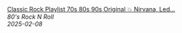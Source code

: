 <!--2025-02-08 08:00:26-->
<div class="yb">
  <a class="nodecor" href="/posts.html?rok/classic_rock_playlist_70s_80s_90s_original_nirvana_led_zeppelin_bon_jovi_aerosmith_u2_acdc">
    <img class="preview" data-videoid="Ju4VEg8DiFc" src="https://i3.ytimg.com/vi/Ju4VEg8DiFc/hqdefault.jpg" align="middle" alt="">
  </a>
  <div class="inlbl text">
    <a class="nodecor" href="/posts.html?rok/classic_rock_playlist_70s_80s_90s_original_nirvana_led_zeppelin_bon_jovi_aerosmith_u2_acdc">Classic Rock Playlist 70s 80s 90s Original 💥 Nirvana, Led...</a><br>
    <i class="smaller2">80's Rock N Roll</i><br>
    <i class="smaller3">2025-02-08</i>
  </div>
</div>
